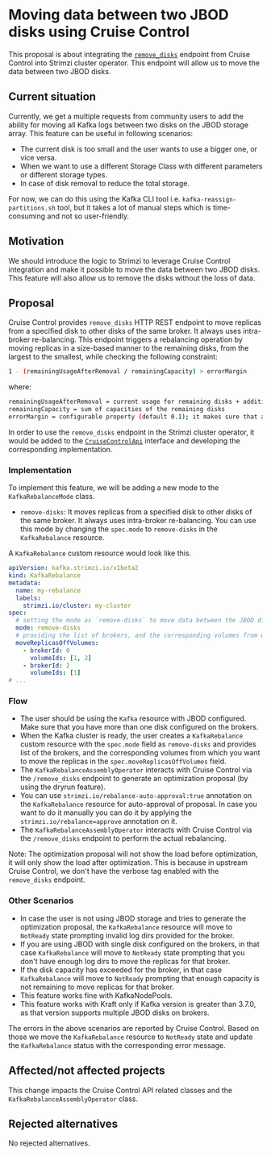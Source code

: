 # Moving data between two JBOD disks using Cruise Control

This proposal is about integrating the [`remove_disks`](https://github.com/linkedin/cruise-control/blob/main/cruise-control/src/main/resources/yaml/endpoints/removeDisks.yaml) endpoint from Cruise Control into Strimzi cluster operator. 
This endpoint will allow us to move the data between two JBOD disks. 

## Current situation

Currently, we get a multiple requests from community users to add the ability for moving all Kafka logs between two disks on the JBOD storage array. This feature can be useful in following scenarios:
- The current disk is too small and the user wants to use a bigger one, or vice versa.
- When we want to use a different Storage Class with different parameters or different storage types.
- In case of disk removal to reduce the total storage.

For now, we can do this using the Kafka CLI tool i.e. `kafka-reassign-partitions.sh` tool, but it takes a lot of manual steps which is time-consuming and not so user-friendly.

## Motivation

We should introduce the logic to Strimzi to leverage Cruise Control integration and make it possible to move the data between two JBOD disks.
This feature will also allow us to remove the disks without the loss of data.

## Proposal

Cruise Control provides `remove_disks` HTTP REST endpoint to move replicas from a specified disk to other disks of the same broker. It always uses intra-broker re-balancing.
This endpoint triggers a rebalancing operation by moving replicas in a size-based manner to the remaining disks, from the largest to the smallest, while checking the following constraint:
```sh
1 - (remainingUsageAfterRemoval / remainingCapacity) > errorMargin
```
where:
```sh
remainingUsageAfterRemoval = current usage for remaining disks + additional usage from removed disks
remainingCapacity = sum of capacities of the remaining disks
errorMargin = configurable property (default 0.1); it makes sure that a disk percentage is always free when moving replicas
```

In order to use the `remove_disks` endpoint in the Strimzi cluster operator, it would be added to the [`CruiseControlApi`](https://github.com/strimzi/strimzi-kafka-operator/blob/main/cluster-operator/src/main/java/io/strimzi/operator/cluster/operator/resource/cruisecontrol/CruiseControlApi.java) interface and developing the corresponding implementation.

### Implementation

To implement this feature, we will be adding a new mode to the `KafkaRebalanceMode` class.
* `remove-disks`: It moves replicas from a specified disk to other disks of the same broker. It always uses intra-broker re-balancing.
You can use this mode by changing the `spec.mode` to `remove-disks` in the `KafkaRebalance` resource.

A `KafkaRebalance` custom resource would look like this.

```yaml
apiVersion: kafka.strimzi.io/v1beta2
kind: KafkaRebalance
metadata:
  name: my-rebalance
  labels:
    strimzi.io/cluster: my-cluster
spec:
  # setting the mode as `remove-disks` to move data between the JBOD disks
  mode: remove-disks
  # providing the list of brokers, and the corresponding volumes from which you want to move the replicas
  moveReplicasOffVolumes:
    - brokerId: 0
      volumeIds: [1, 2]
    - brokerId: 2
      volumeIds: [1]
# ...
```

### Flow

- The user should be using the `Kafka` resource with JBOD configured. Make sure that you have more than one disk configured on the brokers.
- When the Kafka cluster is ready, the user creates a `KafkaRebalance` custom resource with the `spec.mode` field as `remove-disks` and provides list of the brokers, and the corresponding volumes from which you want to move the replicas in the `spec.moveReplicasOffVolumes` field.
- The `KafkaRebalanceAssemblyOperator` interacts with Cruise Control via the `/remove_disks` endpoint to generate an optimization proposal (by using the dryrun feature).
- You can use `strimzi.io/rebalance-auto-approval:true` annotation on the `KafkaRebalance` resource for auto-approval of proposal. In case you want to do it manually you can do it by applying the `strimzi.io/rebalance=approve` annotation on it.
- The `KafkaRebalanceAssemblyOperator` interacts with Cruise Control via the `/remove_disks` endpoint to perform the actual rebalancing.

Note: The optimization proposal will not show the load before optimization, it will only show the load after optimization. This is because in upstream Cruise Control, we don't have the verbose tag enabled with the `remove_disks` endpoint.

### Other Scenarios

- In case the user is not using JBOD storage and tries to generate the optimization proposal, the `KafkaRebalance` resource will move to `NotReady` state prompting invalid log dirs provided for the broker.
- If you are using JBOD with single disk configured on the brokers, in that case `KafkaRebalance` will move to `NotReady` state prompting that you don't have enough log dirs to move the replicas for that broker.
- If the disk capacity has exceeded for the broker, in that case `KafkaRebalance` will move to `NotReady` prompting that enough capacity is not remaining to move replicas for that broker.
- This feature works fine with KafkaNodePools. 
- This feature works with Kraft only if Kafka version is greater than 3.7.0, as that version supports multiple JBOD disks on brokers.

The errors in the above scenarios are reported by Cruise Control. Based on those we move the `KafkaRebalance` resource to `NotReady` state and update the `KafkaRebalance` status with the corresponding error message.

## Affected/not affected projects

This change impacts the Cruise Control API related classes and the `KafkaRebalanceAssemblyOperator` class.

## Rejected alternatives

No rejected alternatives.
